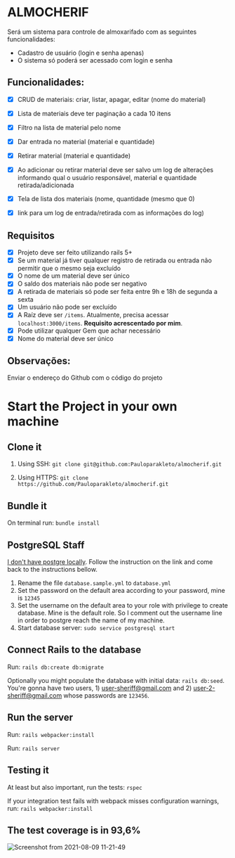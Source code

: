 # ALMOCHERIF

Será um sistema para controle de almoxarifado com as seguintes funcionalidades:

- Cadastro de usuário (login e senha apenas)
- O sistema só poderá ser acessado com login e senha

## Funcionalidades:

- [x] CRUD de materiais: criar, listar, apagar, editar (nome do material)
- [x] Lista de materiais deve ter paginação a cada 10 itens
- [x] Filtro na lista de material pelo nome
- [x] Dar entrada no material (material e quantidade)
- [x] Retirar material (material e quantidade)
- [x] Ao adicionar ou retirar material deve ser salvo um log de alterações informando qual o usuário responsável, material e quantidade retirada/adicionada
- [x] Tela de lista dos materiais (nome, quantidade (mesmo que 0)
- [x] link para um log de entrada/retirada com as informações do log)


## Requisitos

- [x] Projeto deve ser feito utilizando rails 5+
- [x] Se um material já tiver qualquer registro de retirada ou entrada não permitir que o mesmo seja excluído
- [x] O nome de um material deve ser único
- [x] O saldo dos materiais não pode ser negativo
- [x] A retirada de materiais só pode ser feita entre 9h e 18h de segunda a sexta
- [x] Um usuário não pode ser excluído
- [x] A Raíz deve ser `/items`. Atualmente, precisa acessar `localhost:3000/items`. **Requisito acrescentado por mim**.
- [x] Pode utilizar qualquer Gem que achar necessário
- [x] Nome do material deve ser único

## Observações:

Enviar o endereço do Github com o código do projeto

# Start the Project in your own machine

## Clone it

1. Using SSH: `git clone git@github.com:Pauloparakleto/almocherif.git`


2. Using HTTPS: `git clone https://github.com/Pauloparakleto/almocherif.git`

## Bundle it

On terminal run: `bundle install`

## PostgreSQL Staff

[I don't have postgre locally](https://docs.microsoft.com/windows/wsl/tutorials/wsl-database). Follow the instruction
on the link and come back to the instructions bellow.

1. Rename the file `database.sample.yml` to `database.yml`
2. Set the password on the default area according to your password, mine is `12345`
3. Set the username on the default area to your role with privilege to create database.
   Mine is the default role. So I comment out the username line in order
   to postgre reach the name of my machine.
4. Start database server: `sudo service postgresql start`

## Connect Rails to the database

Run: `rails db:create db:migrate`

Optionally you might populate the database with initial data: `rails db:seed`.
You're gonna have two users, 1) user-sheriff@gmail.com and 2) user-2-sheriff@gmail.com whose passwords are `123456`.

## Run the server
Run: `rails webpacker:install`

Run: `rails server`

## Testing it

At least but also important, run the tests: `rspec`

If your integration test fails with webpack misses configuration warnings, run: `rails webpacker:install`

## The test coverage is in 93,6%

![Screenshot from 2021-08-09 11-21-49](https://user-images.githubusercontent.com/52010485/128726977-91dddd9e-697c-4983-838b-a22406ed9962.png)

